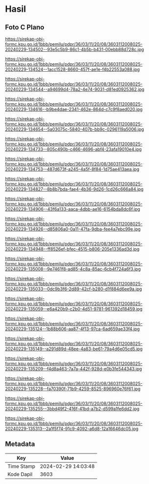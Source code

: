 # Hasil

## Foto C Plano

https://sirekap-obj-formc.kpu.go.id/1bbb/pemilu/pdpr/36/03/11/20/08/3603112008025-20240229-134502--93e5c5b9-86c1-4b5b-b431-00ebb88d728c.jpg

https://sirekap-obj-formc.kpu.go.id/1bbb/pemilu/pdpr/36/03/11/20/08/3603112008025-20240229-134524--1acc1528-8660-457f-ae1e-f4b22553a088.jpg

https://sirekap-obj-formc.kpu.go.id/1bbb/pemilu/pdpr/36/03/11/20/08/3603112008025-20240229-134544--a94699d4-78a2-4e74-9031-d81ed0925362.jpg

https://sirekap-obj-formc.kpu.go.id/1bbb/pemilu/pdpr/36/03/11/20/08/3603112008025-20240229-134616--b9be4dae-2341-462e-864d-c7c9f8aed020.jpg

https://sirekap-obj-formc.kpu.go.id/1bbb/pemilu/pdpr/36/03/11/20/08/3603112008025-20240229-134654--5a03075c-5840-407b-bb9c-0296119a5006.jpg

https://sirekap-obj-formc.kpu.go.id/1bbb/pemilu/pdpr/36/03/11/20/08/3603112008025-20240229-134733--805c490b-c466-4696-abf4-23afa19010e4.jpg

https://sirekap-obj-formc.kpu.go.id/1bbb/pemilu/pdpr/36/03/11/20/08/3603112008025-20240229-134753--487d673f-a245-4a5f-8f84-1d75ae413aea.jpg

https://sirekap-obj-formc.kpu.go.id/1bbb/pemilu/pdpr/36/03/11/20/08/3603112008025-20240229-134827--8b8b7bda-fae4-4b36-9d26-1cd26c666a84.jpg

https://sirekap-obj-formc.kpu.go.id/1bbb/pemilu/pdpr/36/03/11/20/08/3603112008025-20240229-134906--43f6a133-aaca-4dbb-ae16-6154bda8dc6f.jpg

https://sirekap-obj-formc.kpu.go.id/1bbb/pemilu/pdpr/36/03/11/20/08/3603112008025-20240229-134926--d85806a0-0a11-47fa-9dba-fee4a7ebc99e.jpg

https://sirekap-obj-formc.kpu.go.id/1bbb/pemilu/pdpr/36/03/11/20/08/3603112008025-20240229-134948--ff8526ef-bfec-4515-b806-205e1336ad3d.jpg

https://sirekap-obj-formc.kpu.go.id/1bbb/pemilu/pdpr/36/03/11/20/08/3603112008025-20240229-135008--9e7461f8-ad85-4c8a-85ac-6cb4f724a6f3.jpg

https://sirekap-obj-formc.kpu.go.id/1bbb/pemilu/pdpr/36/03/11/20/08/3603112008025-20240229-135033--0dc9b3f6-2d89-42cf-b280-d1f884d6ee9a.jpg

https://sirekap-obj-formc.kpu.go.id/1bbb/pemilu/pdpr/36/03/11/20/08/3603112008025-20240229-135059--e6a420b9-c2b0-4d51-9781-961392d18459.jpg

https://sirekap-obj-formc.kpu.go.id/1bbb/pemilu/pdpr/36/03/11/20/08/3603112008025-20240229-135124--1b88b606-aa87-4f13-97ca-6ad659ae33f4.jpg

https://sirekap-obj-formc.kpu.go.id/1bbb/pemilu/pdpr/36/03/11/20/08/3603112008025-20240229-135149--a291d89d-48ee-4a83-be61-79a4d6e05cd5.jpg

https://sirekap-obj-formc.kpu.go.id/1bbb/pemilu/pdpr/36/03/11/20/08/3603112008025-20240229-135209--f4d8a463-7a7a-442f-928d-e0b3fe544343.jpg

https://sirekap-obj-formc.kpu.go.id/1bbb/pemilu/pdpr/36/03/11/20/08/3603112008025-20240229-135228--fa70390f-71b9-4259-8525-896960e76f61.jpg

https://sirekap-obj-formc.kpu.go.id/1bbb/pemilu/pdpr/36/03/11/20/08/3603112008025-20240229-135255--3bbd49f2-416f-41bd-a7b2-d599a1fe6dd2.jpg

https://sirekap-obj-formc.kpu.go.id/1bbb/pemilu/pdpr/36/03/11/20/08/3603112008025-20240229-135313--2a1f5f74-91c9-4092-a6d8-12a16646dc05.jpg


## Metadata

| Key        | Value               |
| ---------- | ------------------- |
| Time Stamp | 2024-02-29 14:03:48 |
| Kode Dapil | 3603                |




